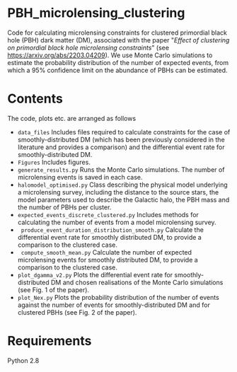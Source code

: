 # PBH_microlensing_clustering


Code for calculating microlensing constraints for clustered primordial black hole (PBH) dark matter (DM), associated with the paper "*Effect of clustering on primordial black hole microlensing constraints*"  (see https://arxiv.org/abs/2203.04209). We use Monte Carlo simulations to estimate the probability distribution of the number of expected events, from which a 95% confidence limit on the abundance of PBHs can be estimated.


# Contents
The code, plots etc. are arranged as follows

* `data_files` Includes files required to calculate constraints for the case of smoothly-distributed DM (which has been previously considered in the literature and provides a comparison) and the differential event rate for 
smoothly-distributed DM.
* `Figures` Includes figures.
* ` generate_results.py ` Runs the Monte Carlo simulations. The number of microlensing events is saved in each case.
* `halomodel_optimised.py` Class describing the physical model underlying a microlensing survey, including the distance to the source stars, the model parameters used to describe the Galactic halo, the PBH mass and the number of PBHs per cluster.
* ` expected_events_discrete_clustered.py ` Includes methods for calculating the number of events from a model microlensing survey.
* ` produce_event_duration_distribution_smooth.py` Calculate the differential event rate for smoothly distributed DM, to provide a comparison to the clustered case. 
* ` compute_smooth_mean.py` Calculate the number of expected microlensing events for smoothly distributed DM, to provide a comparison to the clustered case. 
* ` plot_dgamma_v2.py ` Plots the differential event rate for smoothly-distributed DM and chosen realisations of the Monte Carlo simulations (see Fig. 1 of the paper).
* ` plot_Nex.py ` Plots the probability distribution of the number of events against the number of events for smoothly-distributed DM and for clustered PBHs (see Fig. 2 of the paper).

# Requirements
Python 2.8

